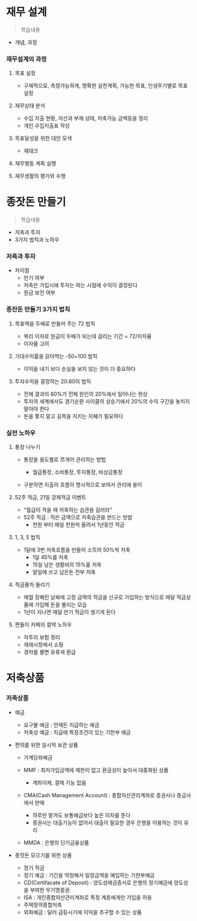 # 재무 설계
> 학습내용
- 개념, 과정

### 재무설계의 과정
1. 목표 설정
	- 구체적으로, 측정가능하게, 명확한 실천계획, 가능한 목표, 인생주기별로 목표 설정

2. 재무상태 분석
	- 수입 지출 현황, 자산과 부채 상태, 저축가능 금액등을 정리
	- 개인 수입지출표 작성

3. 목표달성을 위한 대안 모색
	- 재태크

4. 재무행동 계획 실행
5. 재무생활의 평가와 수행

# 종잣돈 만들기
> 학습내용
- 저축과 투자
- 3가지 법칙과 노하우

### 저축과 투자
- 차이점
	- 만기 여부
	- 저축은 가입시에 투자는 파는 시점에 수익이 결정된다
	- 원금 보전 여부

### 종잔돈 만들기 3가지 법칙
1. 목표액을 두배로 만들어 주는 72 법칙
	- 복리 이자로 원금이 두배가 되는데 걸리는 기간 = 72/이자율
	- 이자율 고려

2. 기대수익률을 갉아먹는 -50+100 법칙
	- 이익을 내기 보다 손실을 보지 않는 것이 더 중요하다

3. 투자수익을 결정하는 20:80의 법칙
	- 전체 결과의 80%가 전체 원인의 20%에서 일어나는 현상
	- 투자의 세계에서도 경기순환 사이클의 상승기에서 20%의 수익 구간을 놓치지 말아야 한다
	- 돈을 쫓지 말고 길목을 지키는 지혜가 필요하다

### 실전 노하우
1. 통장 나누기
	- 통장을 용도별로 쪼개어 관리하는 방법
		- 월급통장, 소비통장, 투자통장, 비상금통장
	
	- 구분하면 지출의 흐름이 명시적으로 보여서 관리에 용이

2. 52주 적금, 21일 강제적금 이벤트
	- "월급이 적을 때 저축하는 습관을 길러라"
	- 52주 적금 : 적은 금액으로 저축습관을 만드는 방법
		- 천원 부터 매일 천원씩 올려서 1년동안 적금
	

3. 1, 3, 5 법칙
	- 1달에 3번 저축흐름을 만들어 소득의 50%씩 저축
		- 1일 45%를 저축
		- 15일 남은 생활비의 15%를 저축
		- 말일에 쓰고 남은돈 전부 저축

4. 적금풍차 돌리기
	- 매월 정해진 날짜에 고정 금액의 적금을 신규로 가입하는 방식으로 매달 적금상품에 가입해 돈을 불리는 모습
	- 1년이 지나면 매달 만기 적금이 생기게 된다

5. 짠돌이 카페의 절약 노하우
	- 자투리 보험 정리
	- 재래시장에서 쇼핑
	- 경차를 몰면 유류세 환급

# 저축상품
### 저축상품
- 예금
	- 요구불 예금 : 언제든 지급하는 예금
	- 저축성 예금 : 지급에 특정조건이 있는 기한부 예금

- 편의를 위한 일시적 보관 상품
	- 가계당좌예금
	- MMF : 최저가입금액에 제한이 없고 환금성이 높아서 대중화된 상품
		- 계좌이체, 결제 기능 없음
	
	- CMA(Cash Management Account) : 종합자산관리계좌로 증권사나 종금사에서 판매
		- 하루만 맡겨도 보통예금보다 높은 이자를 준다
		- 증권사는 대출기능이 없어서 대출이 필요한 경우 은행을 이용하는 것이 유리
	
	- MMDA : 은행의 단기금융상품

- 종잣돈 모으기를 위한 상품
	- 정기 적금  
	- 정기 예금 : 기간을 약정해서 일정금액을 예입하는 기한부예금
	- CD(Certifacate of Deposit) : 양도성예금증서로 은행의 정기예금에 양도성을 부여한 무기명증권
	- ISA : 개인종합자산관리계좌로 특정 계층에게만 가입을 허용
	- 주택청약종합저축
	- 외화예금 : 달러 급등시기에 이익을 추구할 수 있는 상품

